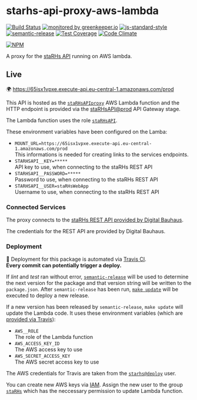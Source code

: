 # starhs-api-proxy-aws-lambda
  
[![Build Status](https://travis-ci.org/ResourcefulHumans/starhs-api-proxy-aws-lambda.svg?branch=master)](https://travis-ci.org/ResourcefulHumans/starhs-api-proxy-aws-lambda)
[![monitored by greenkeeper.io](https://img.shields.io/badge/greenkeeper.io-monitored-brightgreen.svg)](http://greenkeeper.io/) 
[![js-standard-style](https://img.shields.io/badge/code%20style-standard-brightgreen.svg)](http://standardjs.com/)
[![semantic-release](https://img.shields.io/badge/semver-semantic%20release-e10079.svg)](https://github.com/semantic-release/semantic-release)
[![Test Coverage](https://codeclimate.com/github/ResourcefulHumans/starhs-api-proxy-aws-lambda/badges/coverage.svg)](https://codeclimate.com/github/ResourcefulHumans/starhs-api-proxy-aws-lambda/coverage)
[![Code Climate](https://codeclimate.com/github/ResourcefulHumans/starhs-api-proxy-aws-lambda/badges/gpa.svg)](https://codeclimate.com/github/ResourcefulHumans/starhs-api-proxy-aws-lambda)

[![NPM](https://nodei.co/npm/starhs-api-proxy-aws-lambda.png?downloads=true&downloadRank=true&stars=true)](https://nodei.co/npm/starhs-api-proxy-aws-lambda/)

A proxy for the [staRHs API](https://github.com/ResourcefulHumans/staRHs-api) running on AWS lambda.

## Live

:earth_africa: <https://65isx1vpxe.execute-api.eu-central-1.amazonaws.com/prod>

This API is hosted as the [`staRHsAPIproxy`](https://eu-central-1.console.aws.amazon.com/lambda/home?region=eu-central-1#/functions/staRHsAPIproxy?tab=code) AWS Lambda function and the HTTP endpoint is provided via the [staRHsAPI@prod](https://eu-central-1.console.aws.amazon.com/apigateway/home?region=eu-central-1#/apis/65isx1vpxe/stages/prod) API Gateway stage. 

The Lambda function uses the role [`staRHsAPI`](https://console.aws.amazon.com/iam/home?region=eu-central-1#/roles/staRHsAPI).

These environment variables have been configured on the Lamba:

 * `MOUNT_URL=https://65isx1vpxe.execute-api.eu-central-1.amazonaws.com/prod`  
    This informations is needed for creating links to the services endpoints.
 * `STARHSAPI__KEY=*****`  
    API key to use, when connecting to the staRHs REST API
 * `STARHSAPI__PASSWORD=*****`  
    Password to use, when connecting to the staRHs REST API
 * `STARHSAPI__USER=staRHsWebApp`  
    Username to use, when connecting to the staRHs REST API

### Connected Services

The proxy connects to the [staRHs REST API provided by Digital Bauhaus](https://github.com/ResourcefulHumans/wiki/wiki/staRHs#rest-api).

The credentials for the REST API are provided by Digital Bauhaus.

### Deployment

:rocket: Deployment for this package is automated via [Travis CI](https://github.com/ResourcefulHumans/starhs-api-proxy-aws-lambda/blob/master/.travis.yml).  
**Every commit can potentially trigger a deploy.**

If *lint* and *test* ran without error, [`semantic-release`](https://github.com/semantic-release/semantic-release) will be used to determine the next version for the package and that version string will be written to the `package.json`. After `semantic-release` has been run, [`make update`](https://github.com/ResourcefulHumans/starhs-api-proxy-aws-lambda/blob/master/Makefile) will be executed to deploy a new release. 

If a new version has been released by `semantic-release`, `make update` will update the Lambda code. It uses these environment variables (which are [provided via Travis](https://travis-ci.org/ResourcefulHumans/starhs-api-proxy-aws-lambda/settings)):

 * `AWS__ROLE`  
   The role of the Lambda function
 * `AWS_ACCESS_KEY_ID`  
   The AWS access key to use
 * `AWS_SECRET_ACCESS_KEY`  
   The AWS secret access key to use

The AWS credentials for Travis are taken from the [`starhs@deploy`](https://console.aws.amazon.com/iam/home?region=eu-central-1#/users/starhs@deploy) user.
     
You can create new AWS keys via [IAM](https://console.aws.amazon.com/iam/home?region=eu-central-1). Assign the new user to the group [`staRHs`](https://console.aws.amazon.com/iam/home?region=eu-central-1#/groups/staRHs) which has the neccessary permission to update Lambda function.

